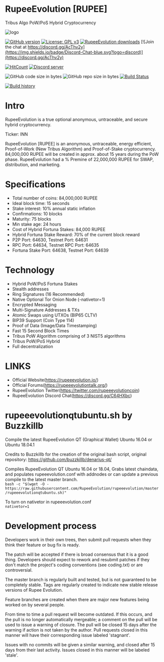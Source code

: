 # RupeeEvolution [RUPEE]
Tribus Algo PoW/PoS Hybrid Cryptocurrency

![logo](http://i.imgur.com/gIe5vnw.png)

[![GitHub version](https://img.shields.io/github/release/carsenk/rupeeevolution.svg)](https://badge.fury.io/gh/carsenk%2Frupeeevolution)
[![License: GPL v3](https://img.shields.io/badge/License-MIT-blue.svg)](https://github.com/Rupee-Foundation/rupeeevolution/blob/master/COPYING)
[![RupeeEvolution downloads](https://img.shields.io/github/downloads/carsenk/rupeeevolution/total.svg?maxAge=2592000)](https://github.com/Rupee-Foundation/rupeeevolution/releases)
[![Join the chat at https://discord.gg/AcThv2y](https://img.shields.io/badge/Discord-Chat-blue.svg?logo=discord)](https://discord.gg/AcThv2y)

[![HitCount](http://hits.dwyl.io/carsenk/rupeeevolution.svg)](http://hits.dwyl.io/carsenk/rupeeevolution)
<a href="https://discord.gg/UPpQy3n"><img src="https://discordapp.com/api/guilds/334361453320732673/embed.png" alt="Discord server" /></a>

![GitHub code size in bytes](https://img.shields.io/github/languages/code-size/carsenk/rupeeevolution.svg) ![GitHub repo size in bytes](https://img.shields.io/github/repo-size/carsenk/rupeeevolution.svg)
[![Build Status](https://travis-ci.org/Rupee-Foundation/rupeeevolution.svg?branch=master)](https://travis-ci.org/carsenk/rupeeevolution)

[![Build history](https://buildstats.info/travisci/chart/carsenk/rupeeevolution?branch=master)](https://travis-ci.org/Rupee-Foundation/rupeeevolution?branch=master)

Intro
==========================
RupeeEvolution is a true optional anonymous, untraceable, and secure hybrid cryptocurrency.

Ticker: INN

RupeeEvolution [RUPEE] is an anonymous, untraceable, energy efficient, Proof-of-Work (New Tribus Algorithm) and Proof-of-Stake cryptocurrency.
84,000,000 RUPEE will be created in approx. about 15 years during the PoW phase. RupeeEvolution had a % Premine of 22,000,000 RUPEE for SWAP, distribution, and marketing.

Specifications
==========================
* Total number of coins: 84,000,000 RUPEE
* Ideal block time: 15 seconds
* Stake interest: 10% annual static inflation
* Confirmations: 10 blocks
* Maturity: 75 blocks
* Min stake age: 24 hours
* Cost of Hybrid Fortuna Stakes: 84,000 RUPEE
* Hybrid Fortuna Stake Reward: 70% of the current block reward
* P2P Port: 64630, Testnet Port: 64631
* RPC Port: 64634, Testnet RPC Port: 64635
* Fortuna Stake Port: 64638, Testnet Port: 64639

Technology
==========================
* Hybrid PoW/PoS Fortuna Stakes
* Stealth addresses
* Ring Signatures (16 Recommended)
* Native Optional Tor Onion Node (-nativetor=1)
* Encrypted Messaging
* Multi-Signature Addresses & TXs
* Atomic Swaps using UTXOs (BIP65 CLTV)
* BIP39 Support (Coin Type 114)
* Proof of Data (Image/Data Timestamping)
* Fast 15 Second Block Times
* Tribus PoW Algorithm comprising of 3 NIST5 algorithms
* Tribus PoW/PoS Hybrid
* Full decentralization

LINKS
==========================
* Official Website(https://rupeeevolution.io/)
* Official Forums(https://rupeeevolutiontalk.org/)
* RupeeEvolution Twitter(https://twitter.com/rupeeevolutioncoin)
* RupeeEvolution Discord Chat(https://discord.gg/C64HXbc)

rupeeevolutionqtubuntu.sh by Buzzkillb
===========================
Compile the latest RupeeEvolution QT (Graphical Wallet) Ubuntu 16.04 or Ubuntu 18.04.1

Credits to Buzzkillb for the creation of the original bash script, original repository: https://github.com/buzzkillb/denarius-qt/

Compiles RupeeEvolution QT Ubuntu 16.04 or 18.04, Grabs latest chaindata, and populates rupeeevolution.conf with addnodes or can update a previous compile to the latest master branch.  
```bash -c "$(wget -O - https://raw.githubusercontent.com/RupeeEvolution/rupeeevolution/master/rupeeevolutionqtubuntu.sh)"```  

To turn on nativetor in rupeeevolution.conf  
```nativetor=1```  

Development process
===========================

Developers work in their own trees, then submit pull requests when
they think their feature or bug fix is ready.

The patch will be accepted if there is broad consensus that it is a
good thing.  Developers should expect to rework and resubmit patches
if they don't match the project's coding conventions (see coding.txt)
or are controversial.

The master branch is regularly built and tested, but is not guaranteed
to be completely stable. Tags are regularly created to indicate new
stable release versions of Rupee Evolution.

Feature branches are created when there are major new features being
worked on by several people.

From time to time a pull request will become outdated. If this occurs, and
the pull is no longer automatically mergeable; a comment on the pull will
be used to issue a warning of closure. The pull will be closed 15 days
after the warning if action is not taken by the author. Pull requests closed
in this manner will have their corresponding issue labeled 'stagnant'.

Issues with no commits will be given a similar warning, and closed after
15 days from their last activity. Issues closed in this manner will be
labeled 'stale'.
